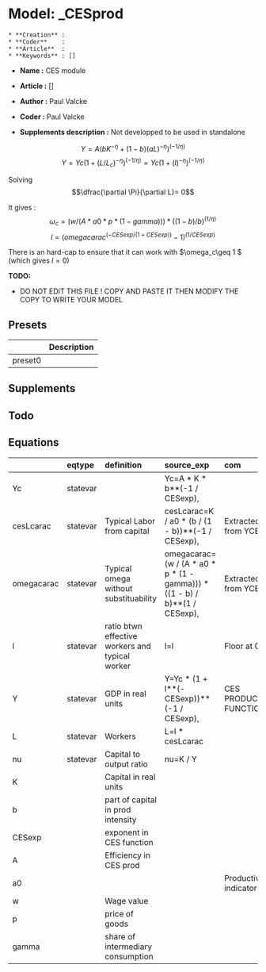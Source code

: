 # Model: _CESprod


    * **Creation** : 
    * **Coder**    : 
    * **Article**  : 
    * **Keywords** : []
    

* **Name :** CES module
* **Article :** []
* **Author  :** Paul Valcke
* **Coder   :** Paul Valcke

* **Supplements description :** Not developped to be used in standalone

$$Y=A (b K^{-\eta} + (1-b) (aL)^{-\eta} )^(-1/\eta)$$
$$Y=Yc (1 + (L/L_c)^{-\eta} )^(-1/\eta)= Yc (1 + (l)^{-\eta} )^(-1/\eta)$$

Solving $$\dfrac{\partial \Pi}{\partial L}= 0$$

It gives :
$$ \omega_c = (w/(A*a0*p*(1-gamma)))*((1-b)/b)^(1/\eta)$$
$$ l = (omegacarac^(-CESexp/(1+CESexp)) - 1)^(1/CESexp)$$

There is an hard-cap to ensure that it can work with $\omega_c\geq 1 $ (which gives $l=0$)

**TODO:**
* DO NOT EDIT THIS FILE ! COPY AND PASTE IT THEN MODIFY THE COPY TO WRITE YOUR MODEL


## Presets
|         | Description   |
|:--------|:--------------|
| preset0 |               |
## Supplements

## Todo

## Equations
|            | eqtype   | definition                                      | source_exp                                                                 | com                     |
|:-----------|:---------|:------------------------------------------------|:---------------------------------------------------------------------------|:------------------------|
| Yc         | statevar |                                                 | Yc=A * K * b**(-1 / CESexp),                                               |                         |
| cesLcarac  | statevar | Typical Labor from capital                      | cesLcarac=K / a0 * (b / (1 - b))**(-1 / CESexp),                           | Extracted from YCES     |
| omegacarac | statevar | Typical omega without substituability           | omegacarac=(w / (A * a0 * p * (1 - gamma))) * ((1 - b) / b)**(1 / CESexp), | Extracted from YCES     |
| l          | statevar | ratio btwn effective workers and typical worker | l=l                                                                        | Floor at 0.5            |
| Y          | statevar | GDP in real units                               | Y=Yc * (1 + l**(-CESexp))**(-1 / CESexp),                                  | CES PRODUCTION FUNCTION |
| L          | statevar | Workers                                         | L=l * cesLcarac                                                            |                         |
| nu         | statevar | Capital to output ratio                         | nu=K / Y                                                                   |                         |
| K          |          | Capital in real units                           |                                                                            |                         |
| b          |          | part of capital in prod intensity               |                                                                            |                         |
| CESexp     |          | exponent in CES function                        |                                                                            |                         |
| A          |          | Efficiency in CES prod                          |                                                                            |                         |
| a0         |          |                                                 |                                                                            | Productivity indicator  |
| w          |          | Wage value                                      |                                                                            |                         |
| p          |          | price of goods                                  |                                                                            |                         |
| gamma      |          | share of intermediary consumption               |                                                                            |                         |